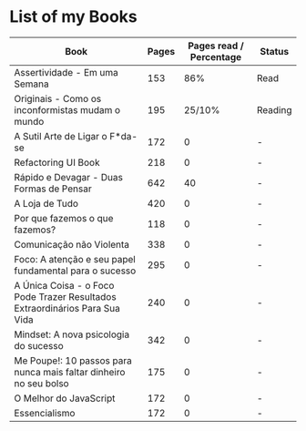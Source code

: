 # List of my Books

| Book                                                                        | Pages | Pages read / Percentage | Status  |
| --------------------------------------------------------------------------- | ----- | ----------------------- | ------- |
| Assertividade - Em uma Semana                                               | 153   | 86%                     | Read    |
| Originais - Como os inconformistas mudam o mundo                            | 195   | 25/10%                  | Reading |
| A Sutil Arte de Ligar o F*da-se                                             | 172   | 0                       | -       |
| Refactoring UI Book                                                         | 218   | 0                       | -       |
| Rápido e Devagar - Duas Formas de Pensar                                    | 642   | 40                      | -       |
| A Loja de Tudo                                                              | 420   | 0                       | -       |
| Por que fazemos o que fazemos?                                              | 118   | 0                       | -       |
| Comunicação não Violenta                                                    | 338   | 0                       | -       |
| Foco: A atenção e seu papel fundamental para o sucesso                      | 295   | 0                       | -       |
| A Única Coisa - o Foco Pode Trazer Resultados Extraordinários Para Sua Vida | 240   | 0                       | -       |
| Mindset: A nova psicologia do sucesso                                       | 342   | 0                       | -       |
| Me Poupe!: 10 passos para nunca mais faltar dinheiro no seu bolso           | 175   | 0                       | -       |
| O Melhor do JavaScript                                                      | 172   | 0                       | -       |
| Essencialismo                                                      | 172   | 0                       | -       |

